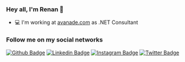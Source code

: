 ### Hey all, I'm Renan 👋

- 💻 I'm working at [avanade.com](https://avanade.com) as .NET Consultant

### Follow me on my social networks

[![Github Badge](https://img.shields.io/badge/-Github-000?style=flat-square&logo=Github&logoColor=white&link=https://github.com/barbosa-renan)](https://github.com/barbosa-renan)
[![Linkedin Badge](https://img.shields.io/badge/-LinkedIn-blue?style=flat-square&logo=Linkedin&logoColor=white&link=https://www.linkedin.com/in/barbosarenan/)](https://www.linkedin.com/in/barbosarenan/)
[![Instagram Badge](https://img.shields.io/badge/-Instagram-C13584?style=flat-square&labelColor=C13584&logo=instagram&logoColor=white&link=https://www.instagram.com/eduardopiresbr/)](https://www.instagram.com/renanbarbosa.io/)
[![Twitter Badge](https://img.shields.io/badge/-Twitter-blue?style=flat-square&labelColor=blue&logo=twitter&logoColor=white&link=https://twitter.com/renanbarbosa28)](https://twitter.com/rbarbosa28)
